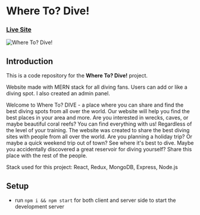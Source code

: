 # Where To? Dive!

### [Live Site](https://memories.piotr.rzadkowolski.dev/)

![Where To? Dive!](https://piotr.rzadkowolski.dev/assets/proj1.webp)

## Introduction
This is a code repository for the **Where To? Dive!** project. 

Website made with MERN stack for all diving fans. Users can add or like a diving spot. I also created an admin panel.

Welcome to Where To? DIVE - a place where you can share and find the best diving spots from all over the world. Our website will help you find the best places in your area and more. Are you interested in wrecks, caves, or maybe beautiful coral reefs? You can find everything with us! Regardless of the level of your training. The website was created to share the best diving sites with people from all over the world. Are you planning a holiday trip? Or maybe a quick weekend trip out of town? See where it's best to dive. Maybe you accidentally discovered a great reservoir for diving yourself? Share this place with the rest of the people.

Stack used for this project: React, Redux, MongoDB, Express, Node.js

## Setup
- run ```npm i && npm start``` for both client and server side to start the development server
